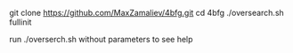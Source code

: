 
git clone https://github.com/MaxZamaliev/4bfg.git
cd 4bfg
./oversearch.sh fullinit

run ./overserch.sh without parameters to see help

